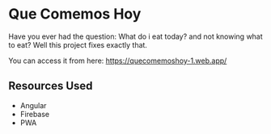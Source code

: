 # Que Comemos Hoy
Have you ever had the question: What do i eat today? and not knowing what to eat? Well this project fixes exactly that.

You can access it from here:
https://quecomemoshoy-1.web.app/

## Resources Used

* Angular
* Firebase
* PWA
